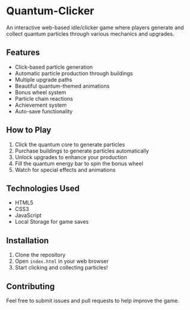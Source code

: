 # Quantum-Clicker

An interactive web-based idle/clicker game where players generate and collect quantum particles through various mechanics and upgrades.

## Features

- Click-based particle generation
- Automatic particle production through buildings
- Multiple upgrade paths
- Beautiful quantum-themed animations
- Bonus wheel system
- Particle chain reactions
- Achievement system
- Auto-save functionality

## How to Play

1. Click the quantum core to generate particles
2. Purchase buildings to generate particles automatically
3. Unlock upgrades to enhance your production
4. Fill the quantum energy bar to spin the bonus wheel
5. Watch for special effects and animations

## Technologies Used

- HTML5
- CSS3
- JavaScript
- Local Storage for game saves

## Installation

1. Clone the repository
2. Open `index.html` in your web browser
3. Start clicking and collecting particles!

## Contributing

Feel free to submit issues and pull requests to help improve the game.
